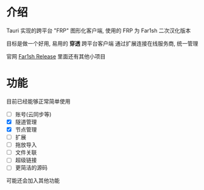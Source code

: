 # 介绍
Tauri 实现的跨平台 "FRP" 图形化客户端, 使用的 FRP 为 Far1sh 二次汉化版本

目标是做一个好用, 易用的 **穿透** 跨平台客户端 通过扩展连接在线服务商, 统一管理

官网 [Far1sh Release](https://release.far1sh.icu/app/quick_link) 里面还有其他小项目

# 功能
目前已经能够正常简单使用
- [ ] 账号(云同步等)
- [x] 隧道管理
- [x] 节点管理
- [ ] 扩展
- [ ] 拖放导入
- [ ] 文件关联
- [ ] 超级链接
- [ ] 更简洁的源码

可能还会加入其他功能

